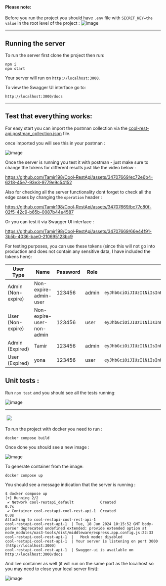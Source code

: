 
#### Please note: 

Before you run the project you should have `.env` file with `SECRET_KEY=the value` in the root level of the project : 
![image](https://github.com/Tamir198/Cool-RestApi/assets/34707669/d0c02689-4426-4c56-a051-585e47d16aa6)



 

---

## Running the server
To run the server first clone the project then run:

```
npm i
npm start
```

Your server will run on `http://localhost:3000`.

To view the Swagger UI interface go to:

```
http://localhost:3000/docs
```

---

## Test that everything works:

For easy start you can import the postman collection via the  [cool-rest-api.postman_collection.json](https://github.com/Tamir198/Cool-RestApi/blob/main/cool-rest-api.postman_collection.json) file.

once imported you will see this in your postman : 

![image](https://github.com/Tamir198/Cool-RestApi/assets/34707669/84cdcac5-705c-4a8b-b5f5-3fc981155e3d)

Once the server is running you test it with postman - just make sure to change the tokens for different results just like the video below : 

https://github.com/Tamir198/Cool-RestApi/assets/34707669/ec72e6b4-6218-45e7-93e3-9779e9c54152

Also for checking all the server functionality dont forget to check all the edge cases by changing the `operation` header : 

https://github.com/Tamir198/Cool-RestApi/assets/34707669/bc77c80f-02f5-42c9-b65b-0087b44e4587



Or you can test it via Swagger UI interface : 



https://github.com/Tamir198/Cool-RestApi/assets/34707669/66e44f91-3b5b-4036-bae0-210695123bc9


For testing purposes, you can use these tokens (since this will not go into production and does not contain any sensitive data, I have included the tokens here):

| User Type          | Name                     | Password   | Role       | Token                                                                                               |
|--------------------|--------------------------|------------|------------|-----------------------------------------------------------------------------------------------------|
| Admin (Non-expire) | Non-expire-admin-user    | 123456     | admin      | `eyJhbGciOiJIUzI1NiIsInR5cCI6IkpXVCJ9.eyJuYW1lIjoiTm9uLWV4cGlyZS11c2VyIiwicGFzc3dvcmQiOiIxMjM0NTYiLCJyb2xlIjoiYWRtaW4iLCJpYXQiOjE3MTg2OTkyNDMsImV4cCI6MjAzNDI3NTI0M30.pPIRx6vOjzXVcAwJi82C9bLyRyDTyznspDAIGrSZSGk` |
| User (Non-expire)  | Non-expire-user-non-admin| 123456     | user       | `eyJhbGciOiJIUzI1NiIsInR5cCI6IkpXVCJ9.eyJuYW1lIjoiTm9uLWV4cGlyZS1ub24tYWRtaW4tdXNlciIsInBhc3N3b3JkIjoiMTIzNDU2Iiwicm9sZSI6InVzZXIiLCJpYXQiOjE3MTg2OTk1NDgsImV4cCI6MjAzNDI3NTU0OH0.qrskmS6mcLEeV46UTGRNZF2YY9yt67tpmbRXyjKHtSM` |
| Admin (Expired)    | Tamir                    | 123456     | admin      | `eyJhbGciOiJIUzI1NiIsInR5cCI6IkpXVCJ9.eyJuYW1lIjoiVGFtaXIiLCJwYXNzd29yZCI6IjEyMzQ1NiIsInJvbGUiOiJhZG1pbiIsImlhdCI6MTcxODY5NzU5NywiZXhwIjoxNzE4NzAxMTk3fQ.QuR3OoCKRUiiO54ybRwTsWQgMzNit9p2LhXi5Wej_1A` |
| User (Expired)     | yona                     | 123456     | user       | `eyJhbGciOiJIUzI1NiIsInR5cCI6IkpXVCJ9.eyJuYW1lIjoieW9uYSIsInBhc3N3b3JkIjoiMTIzNDU2Iiwicm9sZSI6InVzZXIiLCJpYXQiOjE3MTg2OTg5MjcsImV4cCI6MTcxODY5ODk4N30.bkEeKpf8HvoDnFr__1M5nqm0IFzZBGK3_rM_QzfqR3g` |


## Unit tests : 

Run `npm test` and you should see all the tests running: 

![image](https://github.com/Tamir198/Cool-RestApi/assets/34707669/1c1b16d8-cf55-4c77-a617-ba59127e11a8)



---

  <img src="https://skillicons.dev/icons?i=docker"  style="margin: 5px;">


To run the project with docker you need to run : 

```
docker compose build
```

Once done you should see a new image : 

![image](https://github.com/Tamir198/Cool-RestApi/assets/34707669/98da3670-e4ea-49e8-bf91-dd4c2da3ece7)

To generate container from the image: 

```
docker compose up
```

You should see a message indication that the server is running : 

```
$ docker compose up
[+] Running 2/2
 ✔ Network cool-restapi_default            Created                                                                                                                                               0.7s 
 ✔ Container cool-restapi-cool-rest-api-1  Created                                                                                                                                               0.0s 
Attaching to cool-restapi-cool-rest-api-1
cool-restapi-cool-rest-api-1  | Tue, 18 Jun 2024 10:15:52 GMT body-parser deprecated undefined extended: provide extended option at node_modules/oas3-tools/dist/middleware/express.app.config.js:22:33
cool-restapi-cool-rest-api-1  |   Mock mode: disabled
cool-restapi-cool-rest-api-1  | Your server is listening on port 3000 (http://localhost:3000)
cool-restapi-cool-rest-api-1  | Swagger-ui is available on http://localhost:3000/docs
```

And live container as well (it will run on the same port as the localhost so you may need to close your local server first): 

![image](https://github.com/Tamir198/Cool-RestApi/assets/34707669/acd5a375-1b66-4747-a12c-7b0f84433257)



